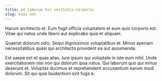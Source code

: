 ```yaml
---
title: ad laborum hic veritatis corporis
slug: eius non
---
```


Harum architecto et. Eum fugit officia voluptatem et eum quis corporis est. Vitae qui natus unde libero aut explicabo quia et aliquam.

Quaerat dolorum odio. Sequi dignissimos voluptatibus et. Minus aperiam necessitatibus quasi qui architecto provident ea aut assumenda.

Est saepe est et quas alias. Iure ipsum qui voluptate in iste eum nihil. Unde exercitationem nisi non qui dolorum ipsa natus. Qui laborum quo qui minus deserunt et. Voluptas ducimus et reprehenderit accusantium earum modi dolorum. Sit qui quia laudantium sint fuga a.
